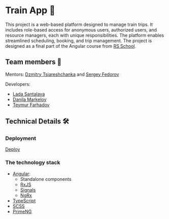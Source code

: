 # Train App 🚞

This project is a web-based platform designed to manage train trips. It includes role-based access for anonymous users, authorized users, and resource managers, each with unique responsibilities. The platform enables streamlined scheduling, booking, and trip management. The project is designed as a final part of the Angular course from [RS School](https://rs.school/).

## Team members 🤝

Mentors: [Dzmitry Tsiareshchanka](https://github.com/dmitrytereshchenko) and [Sergey Fedorov](https://github.com/Dazmond-ru)

Developers:

- [Lada Santalava](https://github.com/sunlaa)
- [Danila Markelov](https://github.com/hny-badger)
- [Teymur Farhadov](https://github.com/teymurdev)

## Technical Details 🛠

### Deployment

[Deploy](https://train-app.netlify.app/)

### The technology stack

- [Angular](https://angular.dev/):
  - Standalone components
  - [RxJS](https://rxjs.dev/)
  - [Signals](https://angular.dev/guide/signals)
  - [NgRx](https://ngrx.io/)
- [TypeScript](https://www.typescriptlang.org/)
- [SCSS](https://sass-lang.com/)
- [PrimeNG](https://primeng.org/)


